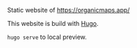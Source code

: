 Static website of https://organicmaps.app/

This website is build with [Hugo](https://gohugo.io/).

`hugo serve` to local preview.
